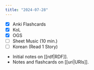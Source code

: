 ```yaml
---
title: "2024-07-28"
---
```


- [x] Anki Flashcards
- [x] KoL
- [x] OGS
- [ ] Sheet Music (10 min.)
- [ ] Korean (Read 1 Story)

* Initial notes on [[rdf|RDF]].
* Notes and flashcards on [[uri|URIs]].